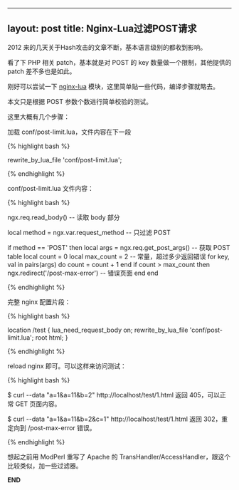 
---
layout: post
title: Nginx-Lua过滤POST请求
---

2012 来的几天关于Hash攻击的文章不断，基本语言级别的都收到影响。

看了下 PHP 相关 patch，基本就是对 POST 的 key 数量做一个限制，其他提供的 patch 差不多也是如此。

刚好可以尝试一下 [nginx-lua](https://github.com/chaoslawful/lua-nginx-module) 模块，这里简单贴一些代码，编译步骤就略去。

本文只是根据 POST 参数个数进行简单校验的测试。

这里大概有几个步骤：

加载 conf/post-limit.lua，文件内容在下一段

{% highlight bash %}

rewrite_by_lua_file 'conf/post-limit.lua';

{% endhighlight %}

conf/post-limit.lua 文件内容：

{% highlight bash %}

ngx.req.read_body() -- 读取 body 部分

local method = ngx.var.request_method -- 只过滤 POST

if method == 'POST' then
    local args      = ngx.req.get_post_args() -- 获取 POST table
    local count     = 0
    local max_count = 2                       -- 常量，超过多少返回错误
    for key, val in pairs(args) do
        count = count + 1
    end
    if count > max_count then
        ngx.redirect('/post-max-error')  -- 错误页面
    end
end

{% endhighlight %}

完整 nginx 配置片段：

{% highlight bash %}

location /test {
    lua_need_request_body on;
    rewrite_by_lua_file 'conf/post-limit.lua';
    root html;
}

{% endhighlight %}

reload nginx 即可。可以这样来访问测试：

{% highlight bash %}

$ curl --data "a=1&a=11&b=2" http://localhost/test/1.html
返回 405，可以正常 GET 页面内容。

$ curl --data "a=1&a=11&b=2&c=1" http://localhost/test/1.html
返回 302，重定向到 /post-max-error 错误。

{% endhighlight %}

想起之前用 ModPerl 重写了 Apache 的 TransHandler/AccessHandler，跟这个比较类似，加一些过滤器。

__END__
